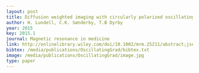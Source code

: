 ```yaml
---
layout: post
title: Diffusion weighted imaging with circularly polarized oscillating gradients
author: H. Lundell, C.K. Sønderby, T.B Dyrby
year: 2015
key: 2015.1
journal: Magnetic resonance in medicine
link: http://onlinelibrary.wiley.com/doi/10.1002/mrm.25211/abstract;jsessionid=62BD3ED13A25CF65409C8DFDA291B051.f04t02
bibtex: /media/publications/OscillatingGrad/bibtex.txt
image: /media/publications/OscillatingGrad/image.jpg
type: paper
---
```


